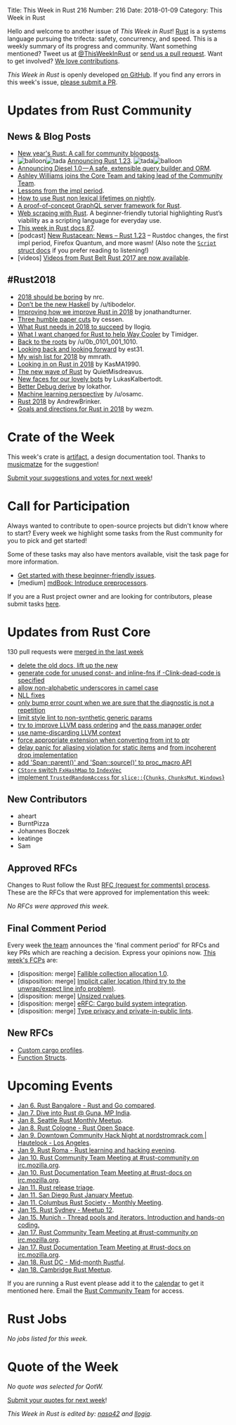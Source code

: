Title: This Week in Rust 216
Number: 216
Date: 2018-01-09
Category: This Week in Rust

Hello and welcome to another issue of *This Week in Rust*!
[Rust](http://rust-lang.org) is a systems language pursuing the trifecta: safety, concurrency, and speed.
This is a weekly summary of its progress and community.
Want something mentioned? Tweet us at [@ThisWeekInRust](https://twitter.com/ThisWeekInRust) or [send us a pull request](https://github.com/cmr/this-week-in-rust).
Want to get involved? [We love contributions](https://github.com/rust-lang/rust/blob/master/CONTRIBUTING.md).

*This Week in Rust* is openly developed [on GitHub](https://github.com/cmr/this-week-in-rust).
If you find any errors in this week's issue, [please submit a PR](https://github.com/cmr/this-week-in-rust/pulls).

# Updates from Rust Community

## News & Blog Posts

* [New year's Rust: A call for community blogposts](https://blog.rust-lang.org/2018/01/03/new-years-rust-a-call-for-community-blogposts.html).
* <img alt="balloon" class="emoji" title=":balloon:" src="https://cdn.discourse.org/business/images/emoji/emoji_one/balloon.png?v=0"><img alt="tada" class="emoji" title=":tada:" src="https://cdn.discourse.org/business/images/emoji/emoji_one/tada.png?v=0"> [Announcing Rust 1.23](https://blog.rust-lang.org/2018/01/04/Rust-1.23.html). <img alt="tada" class="emoji" title=":tada:" src="https://cdn.discourse.org/business/images/emoji/emoji_one/tada.png?v=0"><img alt="balloon" class="emoji" title=":balloon:" src="https://cdn.discourse.org/business/images/emoji/emoji_one/balloon.png?v=0">
* [Announcing Diesel 1.0 — A safe, extensible query builder and ORM](https://medium.com/@sgrif/announcing-diesel-1-0-a-safe-extensible-query-builder-and-orm-15e6bd8a9ed0).
* [Ashley Williams joins the Core Team and taking lead of the Community Team](https://internals.rust-lang.org/t/announcement-ashley-williams-joins-the-core-team-and-taking-lead-of-the-community-team/6453).
* [Lessons from the impl period](http://smallcultfollowing.com/babysteps/blog/2018/01/05/lessons-from-the-impl-period/).
* [How to use Rust non lexical lifetimes on nightly](https://santiagopastorino.com/how-to-use-rust-non-lexical-lifetimes-on-nightly/).
* [A proof-of-concept GraphQL server framework for Rust](https://www.ncameron.org/blog/a-proof-of-concept-graphql-server-framework-for-rust/).
* [Web scraping with Rust](https://codeburst.io/web-scraping-in-rust-881b534a60f7). A beginner-friendly tutorial highlighting Rust’s viability as a scripting language for everyday use.
* [This week in Rust docs 87](https://guillaumegomez.github.io/this-week-in-rust-docs/blog/this-week-in-rust-docs-87).
* [podcast] [New Rustacean: News – Rust 1.23](http://www.newrustacean.com/show_notes/news/rust_1_23/) – Rustdoc changes, the first impl period, Firefox Quantum, and more wasm! (Also note the [`Script` struct docs](http://www.newrustacean.com/show_notes/news/rust_1_23/struct.Script.html) if you prefer reading to listening!)
* [videos] [Videos from Rust Belt Rust 2017 are now available](https://www.youtube.com/playlist?list=PLgC1L0fKd7Ul71lD_cImGuMxsZ6J8fa06).

## #Rust2018

* [2018 should be boring](https://www.ncameron.org/blog/rust-2018/) by nrc.
* [Don’t be the new Haskell](https://medium.com/@tibotz/rust-2018-dont-be-the-new-haskell-a383dbd74481) by /u/tibodelor.
* [Improving how we improve Rust in 2018](http://www.jonathanturner.org/2018/01/rust2018-and-data.html) by jonathandturner.
* [Three humble paper cuts](https://gist.github.com/cessen/394829673855e56157f63b4447f91e67) by cessen.
* [What Rust needs in 2018 to succeed](https://llogiq.github.io/2018/01/09/rust.html) by llogiq.
* [What I want changed for Rust to help Way Cooler](http://way-cooler.org/blog/2018/01/09/way-cooler-turns-two.html) by Timidger.
* [Back to the roots](https://www.reddit.com/r/rust/comments/7p6n90/rust2018_back_to_the_roots/) by /u/0b_0101_001_1010.
* [Looking back and looking forward](https://gist.github.com/est31/c063704716b6880fd74ce2ba11b11298) by est31.
* [My wish list for 2018](http://www.mmrath.com/post/rust-my-wish-list-for-2018/) by mmrath.
* [Looking in on Rust in 2018](https://kasma1990.gitlab.io/2018/01/07/looking-in-on-rust-in-2018/) by KasMA1990.
* [The new wave of Rust](https://quietmisdreavus.net/code/2018/01/07/the-new-wave-of-rust/) by QuietMisdreavus.
* [New faces for our lovely bots](https://lukaskalbertodt.github.io/2018/01/07/new-faces-for-bots-rust2018.html) by LukasKalbertodt.
* [Better Debug derive](https://www.reddit.com/r/rust/comments/7p4imw/rust2018_wishpost_better_debug_derive/) by lokathor.
* [Machine learning perspective](https://www.reddit.com/r/rust/comments/7p6rpw/rust_2018_machine_learning_perspective/) by /u/osamc.
* [Rust 2018](http://www.suspectsemantics.com/blog/2018/01/07/rust-2018/) by AndrewBrinker.
* [Goals and directions for Rust in 2018](http://www.wezm.net/technical/2018/01/goals-directions-rust-2018/) by wezm.

# Crate of the Week

This week's crate is [artifact](https://github.com/vitrial/artifact), a design documentation tool. Thanks to [musicmatze](https://users.rust-lang.org/u/musicmatze) for the suggestion!

[Submit your suggestions and votes for next week][submit_crate]!

[submit_crate]: https://users.rust-lang.org/t/crate-of-the-week/2704

# Call for Participation

Always wanted to contribute to open-source projects but didn't know where to start?
Every week we highlight some tasks from the Rust community for you to pick and get started!

Some of these tasks may also have mentors available, visit the task page for more information.

* [Get started with these beginner-friendly issues](https://www.rustaceans.org/findwork/starters).
* [medium] [mdBook: Introduce preprocessors](https://github.com/rust-lang-nursery/mdBook/issues/530).

If you are a Rust project owner and are looking for contributors, please submit tasks [here][guidelines].

[guidelines]: https://users.rust-lang.org/t/twir-call-for-participation/4821

# Updates from Rust Core

130 pull requests were [merged in the last week][merged]

[merged]: https://github.com/search?q=is%3Apr+org%3Arust-lang+is%3Amerged+merged%3A2017-01-01..2018-01-08

* [delete the old docs, lift up the new](https://github.com/rust-lang/cargo/pull/4904)
* [generate code for unused const- and inline-fns if -Clink-dead-code is specified](https://github.com/rust-lang/rust/pull/46916)
* [allow non-alphabetic underscores in camel case](https://github.com/rust-lang/rust/pull/46907)
* [NLL fixes](https://github.com/rust-lang/rust/pull/46984)
* [only bump error count when we are sure that the diagnostic is not a repetition](https://github.com/rust-lang/rust/pull/47146)
* [limit style lint to non-synthetic generic params](https://github.com/rust-lang/rust/pull/47132)
* [try to improve LLVM pass ordering](https://github.com/rust-lang/rust/pull/46739)
  and [the pass manager order](https://github.com/rust-lang/llvm/pull/101)
* [use name-discarding LLVM context](https://github.com/rust-lang/rust/pull/47220)
* [force appropriate extension when converting from int to ptr](https://github.com/rust-lang/rust/pull/47147)
* [delay panic for aliasing violation for static items](https://github.com/rust-lang/rust/pull/47105)
  and [from incoherent drop implementation](https://github.com/rust-lang/rust/pull/47104)
* [add 'Span::parent()' and 'Span::source()' to proc_macro API](https://github.com/rust-lang/rust/pull/47099)
* [`CStore` switch `FxHashMap` to `IndexVec`](https://github.com/rust-lang/rust/pull/46913)
* [implement `TrustedRandomAccess` for `slice::`{`Chunks`, `ChunksMut`, `Windows`}](https://github.com/rust-lang/rust/pull/47142)

## New Contributors

* aheart
* BurntPizza
* Johannes Boczek
* keatinge
* Sam

## Approved RFCs

Changes to Rust follow the Rust [RFC (request for comments)
process](https://github.com/rust-lang/rfcs#rust-rfcs). These
are the RFCs that were approved for implementation this week:

*No RFCs were approved this week.*

## Final Comment Period

Every week [the team](https://www.rust-lang.org/team.html) announces the
'final comment period' for RFCs and key PRs which are reaching a
decision. Express your opinions now. [This week's FCPs][fcp] are:

[fcp]: https://github.com/rust-lang/rfcs/labels/final-comment-period

* [disposition: merge] [Fallible collection allocation 1.0](https://github.com/rust-lang/rfcs/pull/2116).
* [disposition: merge] [Implicit caller location (third try to the unwrap/expect line info problem)](https://github.com/rust-lang/rfcs/pull/2091).
* [disposition: merge] [Unsized rvalues](https://github.com/rust-lang/rfcs/pull/1909).
* [disposition: merge] [eRFC: Cargo build system integration](https://github.com/rust-lang/rfcs/pull/2136).
* [disposition: merge] [Type privacy and private-in-public lints](https://github.com/rust-lang/rfcs/pull/2145).

## New RFCs

* [Custom cargo profiles](https://github.com/rust-lang/rfcs/pull/2282).
* [Function Structs](https://github.com/rust-lang/rfcs/pull/2276).

# Upcoming Events

* [Jan  6. Rust Bangalore - Rust and Go compared](https://www.meetup.com/rustox/events/246234333/).
* [Jan  7. Dive into Rust @ Guna, MP India](https://reps.mozilla.org/e/dive-into-rust-guna-mp/).
* [Jan  8. Seattle Rust Monthly Meetup](https://www.meetup.com/Seattle-Rust-Meetup/events/hztzcpyxcblb/).
* [Jan  8. Rust Cologne - Rust Open Space](https://www.meetup.com/RustCologne/events/245799713/).
* [Jan  9. Downtown Community Hack Night at nordstromrack.com | Hautelook - Los Angeles](https://www.meetup.com/Rust-Los-Angeles/events/246118689/).
* [Jan  9. Rust Roma - Rust learning and hacking evening](https://www.meetup.com/Rust-Roma/events/246244324/).
* [Jan 10. Rust Community Team Meeting at #rust-community on irc.mozilla.org](https://chat.mibbit.com/?server=irc.mozilla.org&channel=%23rust-community).
* [Jan 10. Rust Documentation Team Meeting at #rust-docs on irc.mozilla.org](https://chat.mibbit.com/?server=irc.mozilla.org&channel=%23rust-docs).
* [Jan 11. Rust release triage](https://internals.rust-lang.org/t/release-cycle-triage-proposal/3544).
* [Jan 11. San Diego Rust January Meetup](https://www.meetup.com/San-Diego-Rust/events/246221114/).
* [Jan 11. Columbus Rust Society - Monthly Meeting](https://www.meetup.com/columbus-rs/events/czcwhlyxcbpb/).
* [Jan 15. Rust Sydney - Meetup 12](https://www.meetup.com/Rust-Sydney/events/245798720/).
* [Jan 15. Munich - Thread pools and iterators. Introduction and hands-on coding.](https://www.meetup.com/de-DE/rust-munich/events/245850409/)
* [Jan 17. Rust Community Team Meeting at #rust-community on irc.mozilla.org](https://chat.mibbit.com/?server=irc.mozilla.org&channel=%23rust-community).
* [Jan 17. Rust Documentation Team Meeting at #rust-docs on irc.mozilla.org](https://chat.mibbit.com/?server=irc.mozilla.org&channel=%23rust-docs).
* [Jan 18. Rust DC - Mid-month Rustful](https://www.meetup.com/RustDC/events/245934654/).
* [Jan 18. Cambridge Rust Meetup](https://www.meetup.com/Cambridge-Rust-Meetup/events/mgtcwnyxcbxb/).

If you are running a Rust event please add it to the [calendar] to get
it mentioned here. Email the [Rust Community Team][community] for access.

[calendar]: https://www.google.com/calendar/embed?src=apd9vmbc22egenmtu5l6c5jbfc%40group.calendar.google.com
[community]: mailto:community-team@rust-lang.org

# Rust Jobs

*No jobs listed for this week.*

# Quote of the Week

*No quote was selected for QotW.*

[Submit your quotes for next week][submit]!

[submit]: http://users.rust-lang.org/t/twir-quote-of-the-week/328

*This Week in Rust is edited by: [nasa42](https://github.com/nasa42) and [llogiq](https://github.com/llogiq).*
